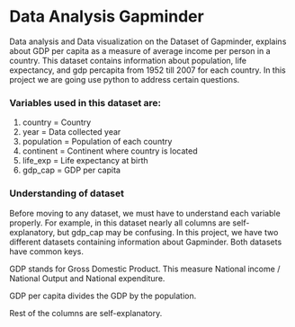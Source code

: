 # Data Analysis Gapminder 
Data analysis and Data visualization on the Dataset of Gapminder, explains about GDP per capita as a measure of average income per person in a country. This dataset contains information about population, life expectancy, and gdp percapita from 1952 till 2007 for each country. In this project we are going use python to address certain questions.

### Variables used in this dataset are:
1.  country = Country
 1.   year = Data collected year
1.    population = Population of each country
1.    continent = Continent where country is located
1.    life_exp = Life expectancy at birth
1.    gdp_cap = GDP per capita


### Understanding of dataset
Before moving to any dataset, we must have to understand each variable properly. For example, in this dataset nearly all columns are self-explanatory, but gdp_cap may be confusing. In this project, we have two different datasets containing information about Gapminder. Both datasets have common keys.

GDP stands for Gross Domestic Product. This measure National income / National Output and National expenditure.

GDP per capita divides the GDP by the population.

Rest of the columns are self-explanatory.
